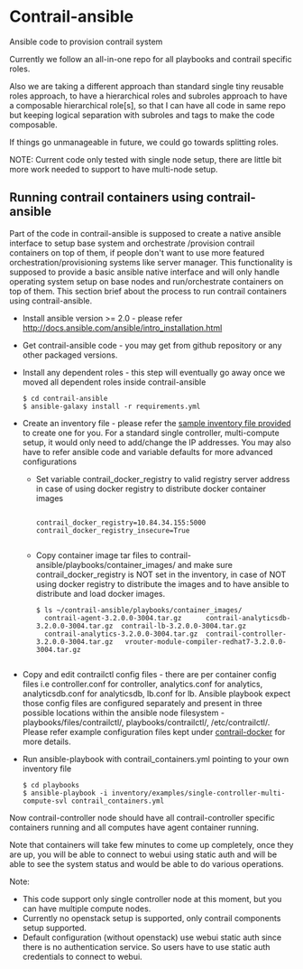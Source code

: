 # Contrail-ansible
Ansible code to provision contrail system

Currently we follow an all-in-one repo for all playbooks and contrail specific roles.

Also we are taking a different approach than standard single tiny reusable roles approach, to have a hierarchical
roles and subroles approach to have a composable hierarchical role[s], so that I can have all code in same repo but
keeping logical separation with subroles and tags to make the code composable.

If things go unmanageable in future, we could go towards splitting roles.

NOTE: Current code only tested with single node setup, there are little bit more work needed to support to have multi-node setup.

## Running contrail containers using contrail-ansible
Part of the code in contrail-ansible is supposed to create a native ansible interface to setup base system and orchestrate
/provision contrail containers on top of them, if people don't want to use more featured orchestration/provisioning
systems like server manager. This functionality is supposed to provide a basic ansible native interface and will only
handle operating system setup on base nodes and run/orchestrate containers on top of them. This section brief about the
process to run contrail containers using contrail-ansible.

* Install ansible version >= 2.0 - please refer http://docs.ansible.com/ansible/intro_installation.html
* Get contrail-ansible code - you may get from github repository or any other packaged versions.
* Install any dependent roles - this step will eventually go away once we moved all dependent roles inside contrail-ansible

    ```
    $ cd contrail-ansible
    $ ansible-galaxy install -r requirements.yml
    ```

* Create an inventory file - please refer the [sample inventory file provided](playbooks/inventory/examples/single-controller-multi-compute-svl)
   to create one for you. For a standard single controller, multi-compute setup, it would only need to add/change the IP
   addresses. You may also have to refer ansible code and variable defaults for more advanced configurations

    * Set variable contrail_docker_registry to valid registry server address in case of using docker registry to distribute
     docker container images

       ```
     
       contrail_docker_registry=10.84.34.155:5000
       contrail_docker_registry_insecure=True
    
       ```

    * Copy container image tar files to contrail-ansible/playbooks/container_images/ and make sure contrail_docker_registry
    is NOT set in the inventory, in case of NOT using docker registry to distribute the images and to have ansible to
    distribute and load docker images.

      ```
      $ ls ~/contrail-ansible/playbooks/container_images/
        contrail-agent-3.2.0.0-3004.tar.gz      contrail-analyticsdb-3.2.0.0-3004.tar.gz  contrail-lb-3.2.0.0-3004.tar.gz
        contrail-analytics-3.2.0.0-3004.tar.gz  contrail-controller-3.2.0.0-3004.tar.gz   vrouter-module-compiler-redhat7-3.2.0.0-3004.tar.gz
    
      ```
* Copy and edit contrailctl config files - there are per container config files i.e controller.conf for controller,
    analytics.conf for analytics, analyticsdb.conf for analyticsdb, lb.conf for lb. Ansible playbook expect those config
    files are configured separately and present in three possible locations within the ansible node filesystem -
    playbooks/files/contrailctl/, playbooks/contrailctl/, /etc/contrailctl/. Please refer example configuration files
    kept under [contrail-docker](https://github.com/Juniper/contrail-docker/tree/master/tools/python-contrailctl/examples/configs)
    for more details.
* Run ansible-playbook with contrail_containers.yml pointing to your own inventory file

    ```
    $ cd playbooks
    $ ansible-playbook -i inventory/examples/single-controller-multi-compute-svl contrail_containers.yml
    ```

Now contrail-controller node should have all contrail-controller specific containers running and all computes have agent
container running. 

Note that containers will take few minutes to come up completely, once they are up, you will be able to connect to webui
using static auth and will be able to see the system status and would be able to do various operations.

Note: 
* This code support only single controller node at this moment, but you can have multiple compute nodes.
* Currently no openstack setup is supported, only contrail components setup supported.
* Default configuration (without openstack) use webui static auth since there is no authentication service. So users
have to use static auth credentials to connect to webui.
